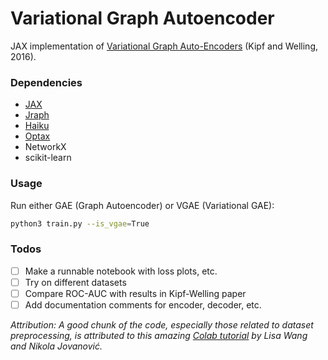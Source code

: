 # Variational Graph Autoencoder

JAX implementation of [Variational Graph Auto-Encoders](https://arxiv.org/abs/1611.07308) (Kipf and Welling, 2016).

### Dependencies

- [JAX](https://jax.readthedocs.io/en/latest/)
- [Jraph](https://github.com/deepmind/jraph)
- [Haiku](https://github.com/deepmind/dm-haiku)
- [Optax](https://github.com/deepmind/optax)
- NetworkX
- scikit-learn

### Usage

Run either GAE (Graph Autoencoder) or VGAE (Variational GAE):

```zsh
python3 train.py --is_vgae=True
```

### Todos

- [ ] Make a runnable notebook with loss plots, etc.
- [ ] Try on different datasets
- [ ] Compare ROC-AUC with results in Kipf-Welling paper
- [ ] Add documentation comments for encoder, decoder, etc.

_Attribution: A good chunk of the code, especially those related to dataset preprocessing, is attributed to this amazing [Colab tutorial](https://github.com/deepmind/educational/blob/master/colabs/summer_schools/intro_to_graph_nets_tutorial_with_jraph.ipynb) by Lisa Wang and Nikola Jovanović._

